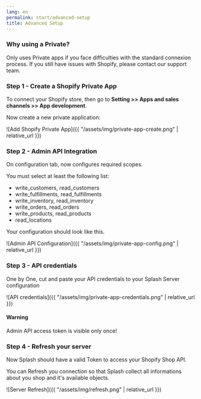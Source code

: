 ```yaml
---
lang: en
permalink: start/advanced-setup
title: Advanced Setup
---
```


### Why using a Private? 

Only uses Private apps if you face difficulties with the standard connexion process.
If you still have issues with Shopify, please contact our support team.

### Step 1 - Create a Shopify Private App

To connect your Shopify store, then go to **Setting >> Apps and sales channels >> App development**.

Now create a new private application:

![Add Shopify Private App]({{ "/assets/img/private-app-create.png" | relative_url }})

### Step 2 - Admin API Integration

On configuration tab, now configures required scopes.

You must select at least the following list:
- write_customers, read_customers
- write_fulfillments, read_fulfillments
- write_inventory, read_inventory
- write_orders, read_orders
- write_products, read_products
- read_locations

Your configuration should look like this.

![Admin API Configuration]({{ "/assets/img/private-app-config.png" | relative_url }})

### Step 3 - API credentials

One by One, cut and paste your API credentials to your Splash Server configuration

![API credentials]({{ "/assets/img/private-app-credentials.png" | relative_url }})

<div class="callout-block callout-warning">
    <div class="icon-holder">
        <i class="fas fa-exclamation-circle"></i>
    </div>
    <div class="content">
        <h4 class="callout-title">Warning</h4>
        <p>Admin API access token is visible only once!</p>
    </div>
</div>

### Step 4 - Refresh your server

Now Splash should have a valid Token to access your Shopify Shop API.

You can Refresh you connection so that Splash collect all informations about you shop and it's available objects.

![Server Refresh]({{ "/assets/img/refresh.png" | relative_url }})
